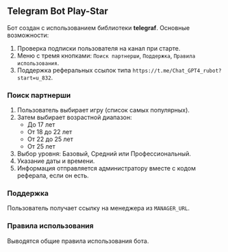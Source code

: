 ## Telegram Bot Play-Star

Бот создан с использованием библиотеки **telegraf**. Основные возможности:

1. Проверка подписки пользователя на канал при старте.
2. Меню с тремя кнопками: `Поиск партнерши`, `Поддержка`, `Правила использования`.
3. Поддержка реферальных ссылок типа `https://t.me/Chat_GPT4_rubot?start=u_832`.

### Поиск партнерши
1. Пользователь выбирает игру (список самых популярных).
2. Затем выбирает возрастной диапазон:
   - До 17 лет
   - От 18 до 22 лет
   - От 22 до 25 лет
   - От 25 лет
3. Выбор уровня: Базовый, Средний или Профессиональный.
4. Указание даты и времени.
5. Информация отправляется администратору вместе с кодом реферала, если он есть.

### Поддержка
Пользователь получает ссылку на менеджера из `MANAGER_URL`.

### Правила использования
Выводятся общие правила использования бота.

